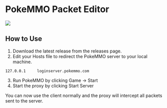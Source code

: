 # PokeMMO Packet Editor

[![](https://dcbadge.limes.pink/api/server/SQwGXyY2gz)](https://discord.gg/SQwGXyY2gz)

## How to Use
1. Download the latest release from the releases page. 
2. Edit your Hosts file to redirect the PokeMMO server to your local machine.
```
127.0.0.1     loginserver.pokemmo.com
```
3. Run PokeMMO by clicking Game -> Start
4. Start the proxy by clicking Start Server

You can now use the client normally and the proxy will intercept all packets sent to the server.
